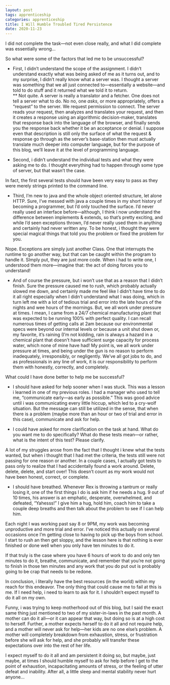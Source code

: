 ```yaml
---
layout: post 
tags: apprenticeship
categories: apprenticeship
title: I Will Humble Troubled Tired Persistence
date: 2020-11-23
---
```


I did not complete the task—not even close really, and what I did complete was essentially wrong…

So what were some of the factors that led me to be unsuccessful?

* First, I didn’t understand the scope of the assignment.  I didn’t understand exactly what was being asked of me as it turns out, and to my surprise, I didn’t really know what a server was.  I thought a server was something that we all just connected to—essentially a website—and told to do stuff and it returned what we told it to return.  
** Not quite.  A server is really a translator and a fetcher.  One does not tell a server what to do.  No no, one *asks*, or more appropriately, offers a “request” to the server.  We request permission to connect. The server reads your request, then analyzes and translates your request, and then it creates a response using an algorithmic decision-maker, translates that response back into the language of the browser, and finally sends you the response back whether it be an acceptance or denial.  I suppose even that description is still only the surface of what the request & response go through as the server’s base-station then must actually translate much deeper into computer language, but for the purpose of this blog, we’ll leave it at the level of programming language.

* Second, i didn’t understand the individual tests and what they were asking me to do.  I thought everything had to happen through some type of server, but that wasn’t the case.  

In fact, the first several tests should have been very easy to pass as they were merely strings printed to the command line.  

* Third, I’m new to java and the whole object oriented structure, let alone HTTP.  Sure, I’ve messed with java a couple times in my short history of becoming a programmer, but I’d only touched the surface.  I’d never really used an interface before—although, I think i now understand the difference between implements & extends, so that’s pretty exciting, and while I’d seen exceptions thrown, I’d never really used them in anything and certainly had never written any.  To be honest, i thought they were special magical things that told you the problem or fixed the problem for you.  

Nope.  Exceptions are simply just another Class.  One that interrupts the runtime to go another way, but that can be caught within the program to handle it.  SImply put, they are just more code.  When i had to write one, I understood them more—imagine that: the act of doing forces you to understand!

* And of course the pressure, but i won’t use that as a reason that I didn’t finish.  Sure the pressure caused me to rush, which probably actually slowed me down, and certainly made me feel like I didn’t have time to do it all right especially when I didn’t understand what I was doing, which in turn left me with a lot of tedious trial and error into the late hours of the nights and wee hours of the mornings.  But, we all work under pressure at times.  I mean, I came from a 24/7 chemical manufacturing plant that was expected to be running 100% with perfect quality.  I can recall numerous times of getting calls at 2am because our environmental specs were beyond our internal levels or because a unit shut down or, my favorite, it’s raining (I’m not kidding, rain is always a hazard in a chemical plant that doesn’t have sufficient surge capacity for process water, which none of mine have had!  My point is, we all work under pressure at times, and being under the gun is no reason to perform inadequately, irresponsibly, or negligently.  We’ve all got jobs to do, and as professionals in any line of work,  it is our responsibility to perform them with honestly, correctly, and completely.

What  could I have done better to help me be successful?

* I should have asked for help sooner when I was stuck.  This was a lesson i learned in one of my previous roles.  I had a manager who used to tell me, “communicate early—as early as possible.”  This was good advice until i was communicating every little hiccup, which led to a cry-wolf situation.  But the message can still be utilized in the sense, that when there is a problem (maybe more than an hour or two of trial and error in this case), communicate and ask for help.

* I could have asked for more clarification on the task at hand.  What do you want me to do specifically?  What do these tests mean—or rather, what is the intent of this test?  Please clarify.  

A lot of my struggles arose from the fact that I thought i knew what the tests wanted, but when i thought that I had met the criteria, the tests still were not passing for one reason or another.   In a couple cases, I actually got tests to pass only to realize that I had accidentally found a work around.  Delete, delete, delete, and start over!  This doesn’t count as my work would not have been honest, correct, or complete.  

* I should have breathed.  Whenever Rex is throwing a tantrum or really losing it, one of the first things I do is ask him if he needs a hug.  9 out of 10 times, his answer is an emphatic, desperate, overwhelmed, and defeated, “Yahesss!”  I give him a hug, hold him, coach him to take a couple deep breaths and then talk about the problem to see if I can help him.  

Each night I was working past say 8 or 9PM, my work was becoming unproductive and more trial and error.  I’ve noticed this actually on several occasions once I’m getting close to having to pick up the boys from school.  I start to rush an then get sloppy, and the lesson here is that nothing is ever finished or done well when you only have ten minutes to do it.  

If that truly is the case where you have 6 hours of work to do and only ten minutes to do it, breathe, communicate, and remember that you’re not going to finish in those ten minutes and any work that you do put out is probably going to be crap that needs to be redone.  

In conclusion, i literally have the best resources (in the world) within my reach for this endeavor.  The only thing that could cause me to fail at this is me.  If I need help, i need to learn to ask for it.  I shouldn’t expect myself to do it all on my own.  

Funny, i was trying to keep motherhood out of this blog, but I said the exact same thing just mentioned to two of my sister-in-laws in the past month.  A mother can do it all—or it can appear that way, but doing so is at a high cost to herself.  Further, a mother expects herself to do it all and not require help, and a mother will never ask for help—her kids are no one else’s problem.  A mother will completely breakdown from exhaustion, stress, or frustration before she will ask for help, and she probably will transfer these expectations over into the rest of her life.  

I expect myself to do it all and am persistent it doing so, but maybe, just maybe, at times I should humble myself to ask for help before I get to the point of exhaustion, incapacitating amounts of stress, or the feeling of utter defeat and inability.  After all, a little sleep and mental stability never hurt anyone...

